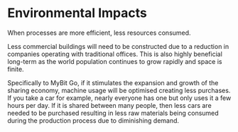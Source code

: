 # Environmental Impacts

When processes are more efficient, less resources consumed.

 Less commercial buildings will need to be constructed due to a reduction in companies operating with traditional offices. This is also highly beneficial long-term as the world population continues to grow rapidly and space is finite.

Specifically to MyBit Go, if it stimulates the expansion and growth of the sharing economy, machine usage will be optimised creating less purchases. If you take a car for example, nearly everyone has one but only uses it a few hours per day. If it is shared between many people, then less cars are needed to be purchased resulting in less raw materials being consumed during the production process due to diminishing demand.

